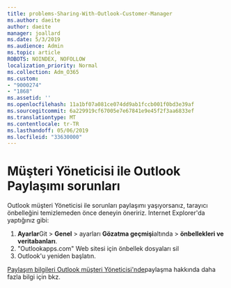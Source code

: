```yaml
---
title: problems-Sharing-With-Outlook-Customer-Manager
ms.author: daeite
author: daeite
manager: joallard
ms.date: 5/3/2019
ms.audience: Admin
ms.topic: article
ROBOTS: NOINDEX, NOFOLLOW
localization_priority: Normal
ms.collection: Adm_O365
ms.custom:
- "9000274"
- "1868"
ms.assetid: ''
ms.openlocfilehash: 11a1bf07a081ce074dd9ab1fccb001f0bd3e39af
ms.sourcegitcommit: 6a229919cf67005e7e67841e9e45f2f3aa6833ef
ms.translationtype: MT
ms.contentlocale: tr-TR
ms.lasthandoff: 05/06/2019
ms.locfileid: "33630000"
---
```

# <a name="problems-sharing-with-outlook-customer-manager"></a>Müşteri Yöneticisi ile Outlook Paylaşımı sorunları 

Outlook müşteri Yöneticisi ile sorunları paylaşımı yaşıyorsanız, tarayıcı önbelleğini temizlemeden önce deneyin öneririz. Internet Explorer'da yaptığınız gibi:
1. **Ayarlar**Git > **Genel** > ayarları **Gözatma geçmişi**altında > **önbellekleri ve veritabanları**.
2. "Outlookapps.com" Web sitesi için önbellek dosyaları sil
3. Outlook'u yeniden başlatın.

[Paylaşım bilgileri Outlook müşteri Yöneticisi'nde](https://support.office.com/article/4f26cc69-67da-4cd5-b344-02d1a4799310%20)paylaşma hakkında daha fazla bilgi için bkz. 